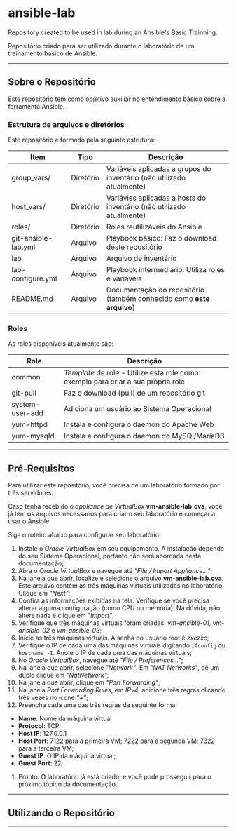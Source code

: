 # ansible-lab

Repository created to be used in lab during an Ansible's Basic Trainning.

Repositório criado para ser utilizado durante o laboratório de um treinamento
básico de Ansible.
________________________________________________________________________________

## Sobre o Repositório

Este repositório tem como objetivo auxiliar no entendimento básico sobre a
ferramenta Ansible.

### Estrutura de arquivos e diretórios

Este repositório é formado pela seguinte estrutura:

Item                | Tipo      | Descrição
------------------- | --------- | ---------
group_vars/         | Diretório | Variáveis aplicadas a grupos do inventário (não utilizado atualmente)
host_vars/          | Diretório | Variávies aplicadas a hosts do inventário (não utilizado atualmente)
roles/              | Diretório | Roles reutilizáveis do Ansible
git-ansible-lab.yml | Arquivo   | Playbook básico: Faz o download deste repositório
lab                 | Arquivo   | Arquivo de inventário
lab-configure.yml   | Arquivo   | Playbook intermediário: Utiliza roles e variáveis
README.md           | Arquivo   | Documentação do repositório (também conhecido como **este arquivo**)

### Roles

As roles disponíveis atualmente são:

Role            | Descrição
--------------- | ---------
common          | *Template* de role - Utilize esta role como exemplo para criar a sua própria role
git-pull        | Faz o download (pull) de um repositório git
system-user-add | Adiciona um usuário ao Sistema Operacional
yum-httpd       | Instala e configura o daemon do Apache Web
yum-mysqld      | Instala e configura o daemon do MySQl/MariaDB
________________________________________________________________________________

## Pré-Requisitos

Para utilizar este repositório, você precisa de um laboratório formado por
três servidores.

Caso tenha recebido o *appliance de VirtualBox* **vm-ansible-lab.ova**, você
já tem os arquivos necessários para criar o seu laboratório e começar a usar
o Ansible.

Siga o roteiro abaixo para configurar seu laboratório:

1. Instale o *Oracle VirtualBox* em seu equipamento. A instalação depende
do seu Sistema Operacional, portanto não será abordada nesta documentação;
1. Abra o *Oracle VirtualBox* e navegue até *"File / Import Appliance..."*;
1. Na janela que abrir, localize e selecione o arquivo **vm-ansible-lab.ova**.
Este arquivo contém as três máquinas virtuais utilizadas no laboratório. Clique
em *"Next"*;
1. Confira as informações exibidas na tela. Verifique se você precisa alterar
alguma configuração (como CPU ou memória). Na dúvida, não altere nada e clique
em *"Import"*;
1. Verifique que três máquinas virtuais foram criadas: *vm-ansible-01*,
*vm-ansible-02* e *vm-ansible-03*;
1. Inicie as três máquinas virtuais. A senha do usuário root é *zxczxc*;
1. Verifique o IP de cada uma das máquinas virtuais digitando `ifconfig` ou
`hostname -I`. Anote o IP de cada uma das máquinas virtuais;
1. No *Oracle VirtualBox*, navegue até *"File / Preferences..."*;
1. Na janela que abrir, selecione *"Network"*. Em *"NAT Networks"*, dê um duplo
clique em *"NatNetwork"*;
1. Na janela que abrir, clique em *"Port Forwarding"*;
1. Na janela *Port Forwarding Rules*, em *IPv4*, adicione três regras clicando
três vezes no ícone *"+"*;
1. Preencha cada uma das três regras da seguinte forma:
  * **Name**: Nome da máquina virtual
  * **Protocol**: TCP
  * **Host IP**: 127.0.0.1
  * **Host Port**: 7122 para a primeira VM; 7222 para a segunda VM; 7322 para
  a terceira VM;
  * **Guest IP**: O IP da máquina virtual;
  * **Guest Port**: 22;
1. Pronto. O laboratório já está criado, e você pode prosseguir para o próximo
tópico da documentação.
________________________________________________________________________________

## Utilizando o Repositório
________________________________________________________________________________



























